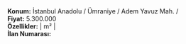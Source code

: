 ## 

**Konum:** İstanbul Anadolu / Ümraniye / Adem Yavuz Mah. /  
**Fiyat:** 5.300.000  
**Özellikler:**  |  m² |   
**İlan Numarası:** 
